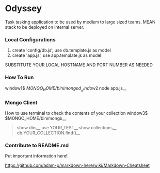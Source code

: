 # Odyssey
Task tasking application to be used by medium to large sized teams. MEAN stack to be deployed on internal server.

### Local Configurations
1. create 'config/db.js', use db.template.js as model
2. create 'app.js', use app.template.js as model

SUBSTITUTE YOUR LOCAL HOSTNAME AND PORT NUMBER AS NEEDED

### How To Run

window1$ $MONGO_HOME/bin/mongod__
window2$ node app.js__

### Mongo Client

How to use terminal to check the contents of your collection
window3$ $MONGO_HOME/bin/mongo__
> show dbs__
> use YOUR_TEST__
> show collections__
> db.YOUR_COLLECTION.find()__

### Contribute to README.md
Put important information here!

https://github.com/adam-p/markdown-here/wiki/Markdown-Cheatsheet